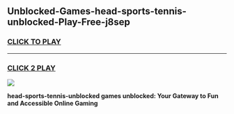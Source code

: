 
## Unblocked-Games-head-sports-tennis-unblocked-Play-Free-j8sep
<h3>
<a href="https://premium76.site?title=head-sports-tennis-unblocked&ref=19M">CLICK TO PLAY</a></h3>
<hr>

<h3>
<a href="https://premium76.site?title=head-sports-tennis-unblocked&ref=19M">CLICK 2 PLAY</a>
  
</h3>

<a href="https://premium76.site?title=head-sports-tennis-unblocked&ref=19M"><img src="https://clearcache.store/games.png"></a>


**head-sports-tennis-unblocked games unblocked: Your Gateway to Fun and Accessible Online Gaming**
